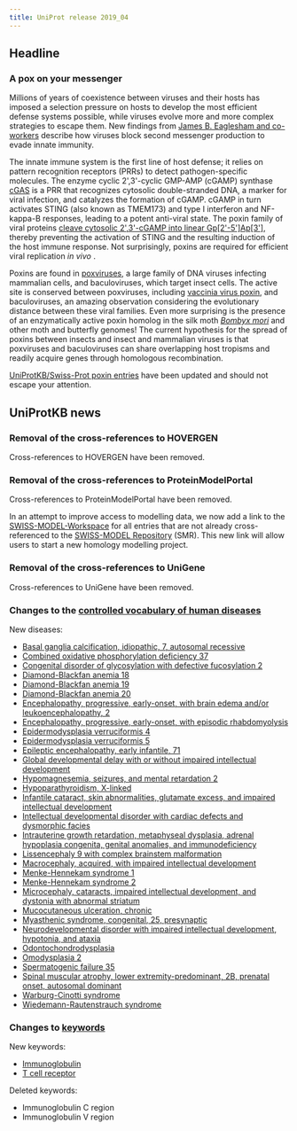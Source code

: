 ```yaml
---
title: UniProt release 2019_04
---
```


## Headline

### A pox on your messenger

Millions of years of coexistence between viruses and their hosts has imposed a selection pressure on hosts to develop the most efficient defense systems possible, while viruses evolve more and more complex strategies to escape them. New findings from [James B. Eaglesham and co-workers](https://www.ncbi.nlm.nih.gov/pubmed/30728498) describe how viruses block second messenger production to evade innate immunity.

The innate immune system is the first line of host defense; it relies on pattern recognition receptors (PRRs) to detect pathogen-specific molecules. The enzyme cyclic 2',3'-cyclic GMP-AMP (cGAMP) synthase [cGAS](http://www.uniprot.org/uniprot/?query=gene:cgas+AND+reviewed:yes) is a PRR that recognizes cytosolic double-stranded DNA, a marker for viral infection, and catalyzes the formation of cGAMP. cGAMP in turn activates STING (also known as TMEM173) and type I interferon and NF-kappa-B responses, leading to a potent anti-viral state. The poxin family of viral proteins [cleave cytosolic 2',3'-cGAMP into linear Gp\[2'-5'\]Ap\[3'\]](https://www.rhea-db.org/reaction?id=59472), thereby preventing the activation of STING and the resulting induction of the host immune response. Not surprisingly, poxins are required for efficient viral replication *in vivo* .

Poxins are found in [poxviruses](https://viralzone.expasy.org/174?outline=all%5Fby%5Fspecies), a large family of DNA viruses infecting mammalian cells, and baculoviruses, which target insect cells. The active site is conserved between poxviruses, including [vaccinia virus poxin](http://www.uniprot.org/uniprot/Q01225), and baculoviruses, an amazing observation considering the evolutionary distance between these viral families. Even more surprising is the presence of an enzymatically active poxin homolog in the silk moth [*Bombyx mori*](http://www.uniprot.org/taxonomy/7091) and other moth and butterfly genomes! The current hypothesis for the spread of poxins between insects and insect and mammalian viruses is that poxviruses and baculoviruses can share overlapping host tropisms and readily acquire genes through homologous recombination.

[UniProtKB/Swiss-Prot poxin entries](http://www.uniprot.org/uniprot/?query=name:poxin+AND+reviewed:yes) have been updated and should not escape your attention.

## UniProtKB news

### Removal of the cross-references to HOVERGEN

Cross-references to HOVERGEN have been removed.

### Removal of the cross-references to ProteinModelPortal

Cross-references to ProteinModelPortal have been removed.

In an attempt to improve access to modelling data, we now add a link to the [SWISS-MODEL-Workspace](https://swissmodel.expasy.org/interactive) for all entries that are not already cross-referenced to the [SWISS-MODEL Repository](https://swissmodel.expasy.org/repository) (SMR). This new link will allow users to start a new homology modelling project.

### Removal of the cross-references to UniGene

Cross-references to UniGene have been removed.

### Changes to the [controlled vocabulary of human diseases](http://www.uniprot.org/docs/humdisease)

New diseases:

-   [Basal ganglia calcification, idiopathic, 7, autosomal recessive](http://www.uniprot.org/diseases/DI-05477)
-   [Combined oxidative phosphorylation deficiency 37](http://www.uniprot.org/diseases/DI-05483)
-   [Congenital disorder of glycosylation with defective fucosylation 2](http://www.uniprot.org/diseases/DI-05480)
-   [Diamond-Blackfan anemia 18](http://www.uniprot.org/diseases/DI-05472)
-   [Diamond-Blackfan anemia 19](http://www.uniprot.org/diseases/DI-05473)
-   [Diamond-Blackfan anemia 20](http://www.uniprot.org/diseases/DI-05474)
-   [Encephalopathy, progressive, early-onset, with brain edema and/or leukoencephalopathy, 2](http://www.uniprot.org/diseases/DI-05478)
-   [Encephalopathy, progressive, early-onset, with episodic rhabdomyolysis](http://www.uniprot.org/diseases/DI-05486)
-   [Epidermodysplasia verruciformis 4](http://www.uniprot.org/diseases/DI-05470)
-   [Epidermodysplasia verruciformis 5](http://www.uniprot.org/diseases/DI-05471)
-   [Epileptic encephalopathy, early infantile, 71](http://www.uniprot.org/diseases/DI-05482)
-   [Global developmental delay with or without impaired intellectual development](http://www.uniprot.org/diseases/DI-05485)
-   [Hypomagnesemia, seizures, and mental retardation 2](http://www.uniprot.org/diseases/DI-05475)
-   [Hypoparathyroidism, X-linked](http://www.uniprot.org/diseases/DI-05492)
-   [Infantile cataract, skin abnormalities, glutamate excess, and impaired intellectual development](http://www.uniprot.org/diseases/DI-05490)
-   [Intellectual developmental disorder with cardiac defects and dysmorphic facies](http://www.uniprot.org/diseases/DI-05469)
-   [Intrauterine growth retardation, metaphyseal dysplasia, adrenal hypoplasia congenita, genital anomalies, and immunodeficiency](http://www.uniprot.org/diseases/DI-05489)
-   [Lissencephaly 9 with complex brainstem malformation](http://www.uniprot.org/diseases/DI-05481)
-   [Macrocephaly, acquired, with impaired intellectual development](http://www.uniprot.org/diseases/DI-05465)
-   [Menke-Hennekam syndrome 1](http://www.uniprot.org/diseases/DI-05487)
-   [Menke-Hennekam syndrome 2](http://www.uniprot.org/diseases/DI-05488)
-   [Microcephaly, cataracts, impaired intellectual development, and dystonia with abnormal striatum](http://www.uniprot.org/diseases/DI-05464)
-   [Mucocutaneous ulceration, chronic](http://www.uniprot.org/diseases/DI-05466)
-   [Myasthenic syndrome, congenital, 25, presynaptic](http://www.uniprot.org/diseases/DI-05479)
-   [Neurodevelopmental disorder with impaired intellectual development, hypotonia, and ataxia](http://www.uniprot.org/diseases/DI-05468)
-   [Odontochondrodysplasia](http://www.uniprot.org/diseases/DI-05493)
-   [Omodysplasia 2](http://www.uniprot.org/diseases/DI-05491)
-   [Spermatogenic failure 35](http://www.uniprot.org/diseases/DI-05484)
-   [Spinal muscular atrophy, lower extremity-predominant, 2B, prenatal onset, autosomal dominant](http://www.uniprot.org/diseases/DI-05467)
-   [Warburg-Cinotti syndrome](http://www.uniprot.org/diseases/DI-05476)
-   [Wiedemann-Rautenstrauch syndrome](http://www.uniprot.org/diseases/DI-05494)

### Changes to [keywords](http://www.uniprot.org/docs/keywlist)

New keywords:

-   [Immunoglobulin](http://www.uniprot.org/keywords/KW-1280)
-   [T cell receptor](http://www.uniprot.org/keywords/KW-1279)

Deleted keywords:

-   Immunoglobulin C region
-   Immunoglobulin V region

